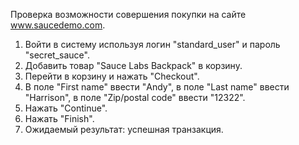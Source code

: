 Проверка возможности совершения покупки на сайте www.saucedemo.com.

1) Войти в систему используя логин "standard_user" и пароль "secret_sauce".
2) Добавить товар "Sauce Labs Backpack" в корзину.
3) Перейти в корзину и нажать "Checkout".
4) В поле "First name" ввести "Andy", в поле "Last name" ввести "Harrison", в поле "Zip/postal code" ввести "12322".
5) Нажать "Continue".
6) Нажать "Finish".
7) Ожидаемый результат: успешная транзакция.